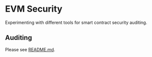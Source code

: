 # EVM Security

Experimenting with different tools for smart contract security auditing.

## Auditing

Please see [README.md](audit/README.md).
